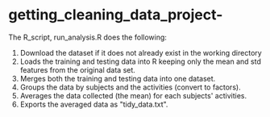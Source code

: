 # getting_cleaning_data_project-

The R_script, run_analysis.R does the following:

1.	Download the dataset if it does not already exist in the working directory
2.	Loads the training and testing data into R keeping only the mean and std features from the original data set.
3.	Merges both the training and testing data into one dataset.
4.	Groups the data by subjects and the activities (convert to factors).
5.	Averages the data collected (the mean) for each subjects' activities.
6.	Exports the averaged data as "tidy_data.txt".


